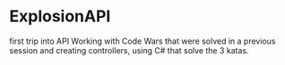 # ExplosionAPI

first trip into API
Working with Code Wars that were solved in a previous session and creating controllers, using C# that solve the 3 katas.
